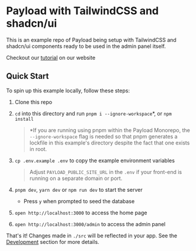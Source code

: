 # Payload with TailwindCSS and shadcn/ui

This is an example repo of Payload being setup with TailwindCSS and shadcn/ui components ready to be used in the admin panel itself.

Checkout our [tutorial](https://payloadcms.com/blog/how-to-setup-tailwindcss-and-shadcn-ui-in-payload) on our website

## Quick Start

To spin up this example locally, follow these steps:

1. Clone this repo
1. `cd` into this directory and run `pnpm i --ignore-workspace`\*, or `npm install`

   > \*If you are running using pnpm within the Payload Monorepo, the `--ignore-workspace` flag is needed so that pnpm generates a lockfile in this example's directory despite the fact that one exists in root.

1. `cp .env.example .env` to copy the example environment variables

   > Adjust `PAYLOAD_PUBLIC_SITE_URL` in the `.env` if your front-end is running on a separate domain or port.

1. `pnpm dev`, `yarn dev` or `npm run dev` to start the server
   - Press `y` when prompted to seed the database
1. `open http://localhost:3000` to access the home page
1. `open http://localhost:3000/admin` to access the admin panel

That's it! Changes made in `./src` will be reflected in your app. See the [Development](#development) section for more details.

